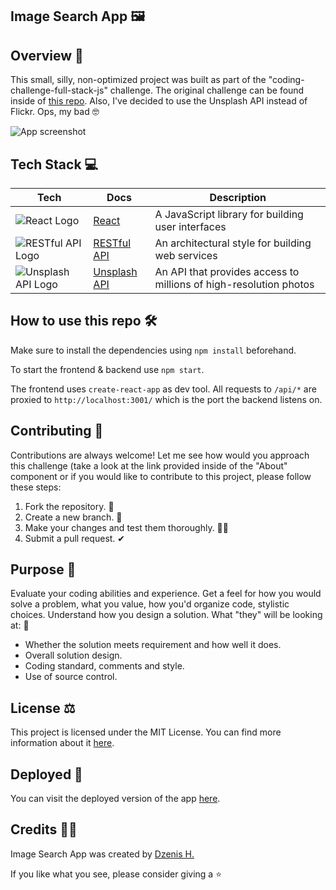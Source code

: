 ##
## Image Search App 🖼️

## Overview 📄
This small, silly, non-optimized project was built as part of the "coding-challenge-full-stack-js" challenge. The original challenge can be found inside of [this repo](https://github.com/crewfire/coding-challenge-full-stack-js). Also, I've decided to use the Unsplash API instead of Flickr. Ops, my bad 🤓

![App screenshot](https://drive.google.com/uc?export=view&id=1yGMXKex83m0WoubKvBbD9sf6Zb3BUclT)

## Tech Stack 💻

| Tech | Docs | Description |
| --- | --- | --- |
| ![React Logo](https://img.shields.io/badge/-React-61DAFB?logo=react&logoColor=white&style=for-the-badge) | [React](https://reactjs.org/docs/getting-started.html) | A JavaScript library for building user interfaces |
| ![RESTful API Logo](https://img.shields.io/badge/-RESTful_API-000000?logo=api&logoColor=white&style=for-the-badge) | [RESTful API](https://developer.mozilla.org/en-US/docs/Glossary/REST) | An architectural style for building web services |
| ![Unsplash API Logo](https://img.shields.io/badge/-Unsplash_API-000000?logo=unsplash&logoColor=white&style=for-the-badge) | [Unsplash API](https://unsplash.com/documentation) | An API that provides access to millions of high-resolution photos |

## How to use this repo 🛠️
Make sure to install the dependencies using `npm install` beforehand.

To start the frontend & backend use `npm start`.

The frontend uses `create-react-app` as dev tool. All requests to `/api/*` are proxied to `http://localhost:3001/` which is the port the backend listens on.

## Contributing 🤝
Contributions are always welcome! Let me see how would you approach this challenge (take a look at the link provided inside of the "About" component or if you would like to contribute to this project, please follow these steps:
1. Fork the repository. 🍴
2. Create a new branch. 🌵
3. Make your changes and test them thoroughly. 👨‍💻
4. Submit a pull request. ✔

## Purpose 🎯
Evaluate your coding abilities and experience. Get a feel for how you would solve a problem, what you value, how you'd organize code, stylistic choices. Understand how you design a solution. What "they" will be looking at: 👀
- Whether the solution meets requirement and how well it does.
- Overall solution design.
- Coding standard, comments and style.
- Use of source control.

## License ⚖️
This project is licensed under the MIT License. You can find more information about it [here](https://docs.google.com/document/d/11WK7tVoTFRMcWCuGZQCRWxEsDUEJ_6ArtfV-NjWcBCU/edit?usp=sharing).

## Deployed 🚀
You can visit the deployed version of the app [here](https://biggahd.github.io/ReactiveContacts).

## Credits 👨‍💻
Image Search App was created by [Dzenis H.](https://www.dzenis.tech)

If you like what you see, please consider giving a ⭐️
